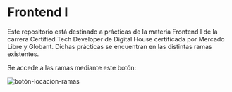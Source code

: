 # Frontend I

Este repositorio está destinado a prácticas de la materia Frontend I de la carrera Certified Tech Developer de Digital House certificada por Mercado Libre y Globant. Dichas prácticas se encuentran en las distintas ramas existentes.

Se accede a las ramas mediante este botón:

![botón-locacion-ramas](https://user-images.githubusercontent.com/81116683/158305538-a4e29783-7020-495f-9e0d-6b54aef11d85.jpeg)
